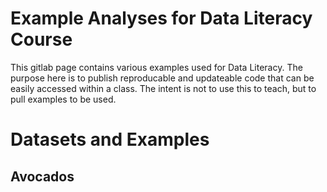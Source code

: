 # Example Analyses for Data Literacy Course

This gitlab page contains various examples used for Data Literacy. The purpose here is to publish reproducable and updateable code that can be easily accessed within a class. The intent is not to use this to teach, but to pull examples to be used.

# Datasets and Examples

## Avocados
